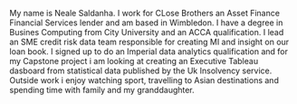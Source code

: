 My name is Neale Saldanha. I work for CLose Brothers an Asset Finance Financial Services lender and am based in Wimbledon. I have a degree in Busines Computing from City University and an ACCA qualification. I lead an SME credit risk data team responsible for creating MI and insight on our loan book. I signed up to do an Imperial data analytics qualification and for my Capstone project i am looking at creating an Executive Tableau dasboard from statistical data published by the Uk Insolvency service. Outside work i enjoy watching sport, travelling to Asian destinations and spending time with family and my granddaughter.

